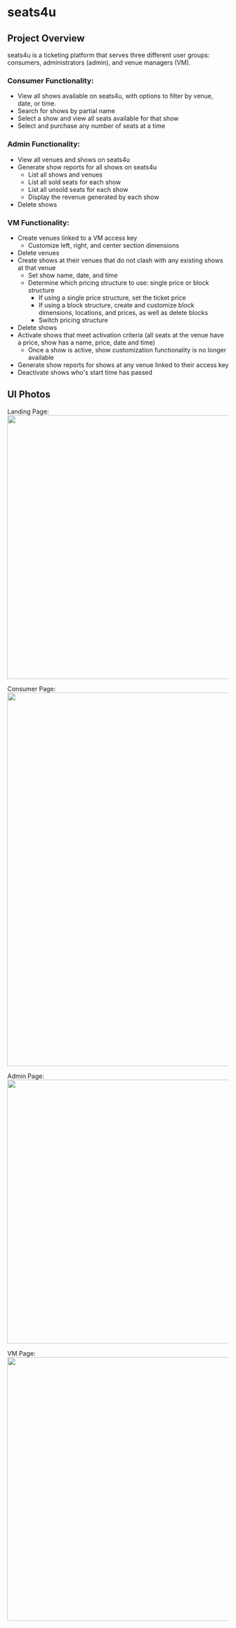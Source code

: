 # seats4u

## Project Overview
seats4u is a ticketing platform that serves three different user groups: consumers, administrators (admin), and venue managers (VM).

### Consumer Functionality:
* View all shows available on seats4u, with options to filter by venue, date, or time.
* Search for shows by partial name
* Select a show and view all seats available for that show
* Select and purchase any number of seats at a time

### Admin Functionality:
* View all venues and shows on seats4u
* Generate show reports for all shows on seats4u
  * List all shows and venues
  * List all sold seats for each show
  * List all unsold seats for each show
  * Display the revenue generated by each show
* Delete shows

### VM Functionality:
* Create venues linked to a VM access key
  * Customize left, right, and center section dimensions
* Delete venues
* Create shows at their venues that do not clash with any existing shows at that venue
  * Set show name, date, and time
  * Determine which pricing structure to use: single price or block structure
    * If using a single price structure, set the ticket price
    * If using a block structure, create and customize block dimensions, locations, and prices, as well as delete blocks
    * Switch pricing structure
* Delete shows
* Activate shows that meet activation criteria (all seats at the venue have a price, show has a name, price, date and time)
  * Once a show is active, show customization functionality is no longer available
* Generate show reports for shows at any venue linked to their access key
* Deactivate shows who's start time has passed

## UI Photos

Landing Page:
<br>
<image src="https://github.com/Shivangi-Sirsiwal/seats4u/assets/152037538/ce2cb354-6742-4e2f-9d79-40668a1d4b6d" width="600">

Consumer Page:
<br>
<image src="https://github.com/Shivangi-Sirsiwal/seats4u/assets/152037538/c5457d2e-792b-4b6b-9fe6-94fe7683a9d7" width="850">

Admin Page:
<br>
<image src="https://github.com/Shivangi-Sirsiwal/seats4u/assets/152037538/e5a15e45-0220-43ad-9bda-470f43cd09bd" width="600">

VM Page:
<br>
<image src="https://github.com/Shivangi-Sirsiwal/seats4u/assets/152037538/c9f0e232-1e7a-4f6b-bea5-dd58096a07b3" width="600">
